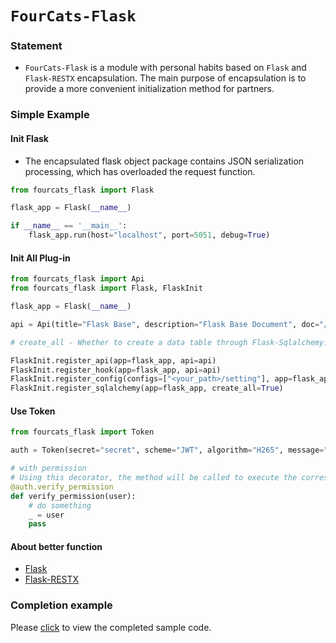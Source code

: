 # `FourCats-Flask`

### Statement

 - `FourCats-Flask` is a module with personal habits based on `Flask` and `Flask-RESTX` encapsulation. The main purpose of encapsulation is to provide a more convenient initialization method for partners.

### Simple Example

#### Init Flask

- The encapsulated flask object package contains JSON serialization processing, which has overloaded the request function.

```python
from fourcats_flask import Flask

flask_app = Flask(__name__)

if __name__ == '__main__':
    flask_app.run(host="localhost", port=5051, debug=True)

```

#### Init All Plug-in

```python
from fourcats_flask import Api
from fourcats_flask import Flask, FlaskInit

flask_app = Flask(__name__)

api = Api(title="Flask Base", description="Flask Base Document", doc="/api/docs")

# create_all - Whether to create a data table through Flask-Sqlalchemy. The default is false.

FlaskInit.register_api(app=flask_app, api=api)
FlaskInit.register_hook(app=flask_app, api=api)
FlaskInit.register_config(configs=["<your_path>/setting"], app=flask_app)
FlaskInit.register_sqlalchemy(app=flask_app, create_all=True)

```

#### Use Token

```python
from fourcats_flask import Token

auth = Token(secret="secret", scheme="JWT", algorithm="H265", message="Authentication failed.")

# with permission
# Using this decorator, the method will be called to execute the corresponding permission processing after the token passes the verification.
@auth.verify_permission
def verify_permission(user):
    # do something
    _ = user
    pass


```

#### About better function

- [Flask](https://flask.palletsprojects.com/en/2.1.x/)
- [Flask-RESTX](https://flask-restx.readthedocs.io/en/latest/)

### Completion example

Please [click](./example/create_flask.py) to view the completed sample code.
